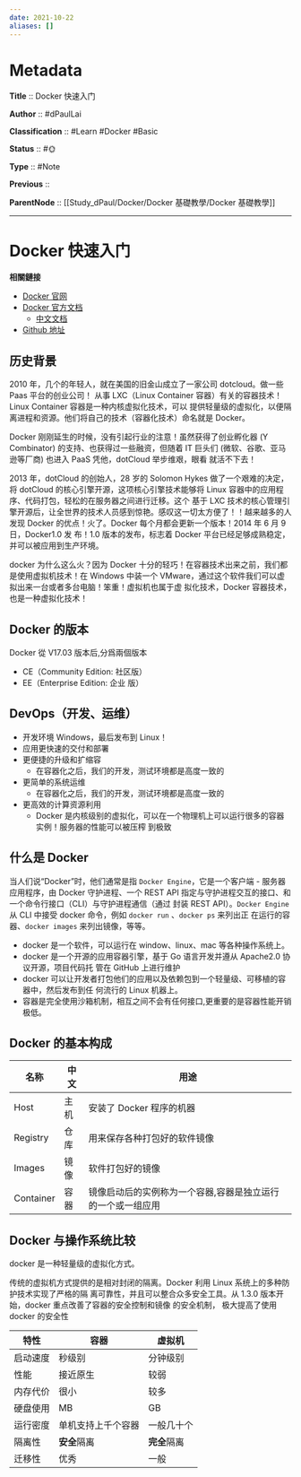 ```yaml
---
date: 2021-10-22
aliases: []
---
```


# Metadata

**Title** :: Docker 快速入门

**Author** :: #dPaulLai 

**Classification** :: #Learn #Docker #Basic

**Status** :: #🌞 

**Type** :: #Note

**Previous** ::	

**ParentNode** :: [[Study_dPaul/Docker/Docker 基礎教學/Docker 基礎教學]]

---
# Docker 快速入门

**相關鏈接**

- [Docker 官网 ](https://www.docker.com/)
- [Docker 官方文档 ](https://docs.docker.com/)
  - [中文文档 ](https://dockerdocs.cn/)
- [Github 地址 ](https://github.com/docker/docker-ce)

## 历史背景

2010 年，几个的年轻人，就在美国的旧金山成立了一家公司 dotcloud。做一些 Paas 平台的创业公司！ 从事 LXC（Linux Container 容器）有关的容器技术！Linux Container 容器是一种内核虚拟化技术，可以 提供轻量级的虚拟化，以便隔离进程和资源。他们将自己的技术（容器化技术）命名就是 Docker。

Docker 刚刚延生的时候，没有引起行业的注意！虽然获得了创业孵化器 (Y Combinator) 的支持、也获得过一些融资，但随着 IT 巨头们 (微软、谷歌、亚马逊等厂商) 也进入 PaaS 凭他，dotCloud 举步维艰，眼看 就活不下去！

2013 年，dotCloud 的创始人，28 岁的 Solomon Hykes 做了一个艰难的决定，将 dotCloud 的核心引擎开源，这项核心引擎技术能够将 Linux 容器中的应用程序、代码打包，轻松的在服务器之间进行迁移。这个 基于 LXC 技术的核心管理引擎开源后，让全世界的技术人员感到惊艳。感叹这一切太方便了！！越来越多的人发现 Docker 的优点！火了。Docker 每个月都会更新一个版本！2014 年 6 月 9 日，Docker1.0 发 布！1.0 版本的发布，标志着 Docker 平台已经足够成熟稳定，并可以被应用到生产环境。

docker 为什么这么火？因为 Docker 十分的轻巧！在容器技术出来之前，我们都是使用虚拟机技术！在 Windows 中装一个 VMware，通过这个软件我们可以虚拟出来一台或者多台电脑！笨重！虚拟机也属于虚 拟化技术，Docker 容器技术，也是一种虚拟化技术！

## Docker 的版本

Docker 從 V17.03 版本后,分爲兩個版本
-  CE（Community Edition: 社区版）
- EE（Enterprise Edition: 企业 版）

## DevOps（开发、运维）

- 开发环境 Windows，最后发布到 Linux！
- 应用更快速的交付和部署
- 更便捷的升级和扩缩容
  - 在容器化之后，我们的开发，测试环境都是高度一致的
- 更简单的系统运维
  - 在容器化之后，我们的开发，测试环境都是高度一致的
- 更高效的计算资源利用
  - Docker 是内核级别的虚拟化，可以在一个物理机上可以运行很多的容器实例！服务器的性能可以被压榨 到极致

## 什么是 Docker

当人们说“Docker”时，他们通常是指 `Docker Engine`，它是一个客户端 - 服务器应用程序，由 Docker 守护进程、一个 REST API 指定与守护进程交互的接口、和一个命令行接口（CLI）与守护进程通信（通过 封装 REST API）。`Docker Engine` 从 CLI 中接受 docker 命令，例如 `docker run` 、`docker ps` 来列出正 在运行的容器、`docker images` 来列出镜像，等等。

- docker 是一个软件，可以运行在 window、linux、mac 等各种操作系统上。
- docker 是一个开源的应用容器引擎，基于 Go 语言开发并遵从 Apache2.0 协议开源，项目代码托 管在 GitHub 上进行维护
- docker 可以让开发者打包他们的应用以及依赖包到一个轻量级、可移植的容器中，然后发布到任 何流行的 Linux 机器上。
- 容器是完全使用沙箱机制，相互之间不会有任何接口,更重要的是容器性能开销极低。

## Docker 的基本构成

| 名称        | 中文 | 用途                             |
| --------- | -- | ------------------------------ |
| Host      | 主机 | 安装了 Docker 程序的机器               |
| Registry  | 仓库 | 用来保存各种打包好的软件镜像                 |
| Images    | 镜像 | 软件打包好的镜像                       |
| Container | 容器 | 镜像启动后的实例称为一个容器,容器是独立运行的一个或一组应用 |

## Docker 与操作系统比较

docker 是一种轻量级的虚拟化方式。

传统的虚拟机方式提供的是相对封闭的隔离。Docker 利用 Linux 系统上的多种防护技术实现了严格的隔 离可靠性，并且可以整合众多安全工具。从 1.3.0 版本开始，docker 重点改善了容器的安全控制和镜像 的安全机制， 极大提高了使用 docker 的安全性

| 特性     | 容器               | 虚拟机       |
| -------- | ------------------ | ------------ |
| 启动速度 | 秒级别             | 分钟级别     |
| 性能     | 接近原生           | 较弱         |
| 内存代价 | 很小               | 较多         |
| 硬盘使用 | MB                 | GB           |
| 运行密度 | 单机支持上千个容器 | 一般几十个   |
| 隔离性   | **安全**隔离       | **完全**隔离 |
| 迁移性   | 优秀               | 一般         |
